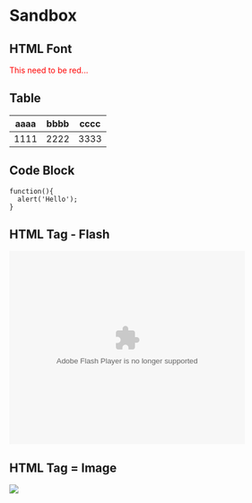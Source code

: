 Sandbox
===

## HTML Font
<font color="red">This need to be red...</font>

## Table

| aaaa | bbbb | cccc |
| ---- | ---- | ---- |
| 1111 | 2222 | 3333 |

## Code Block

```
function(){
  alert('Hello');
}
```

## HTML Tag - Flash 

<embed width="420" height="345" src="http://youtube.googleapis.com/v/QdHGTfH_WGg&hd=1" type="application/x-shockwave-flash"></embed> 

## HTML Tag = Image

<img src="https://portal.micloud.tw/images/logo.png"/>
